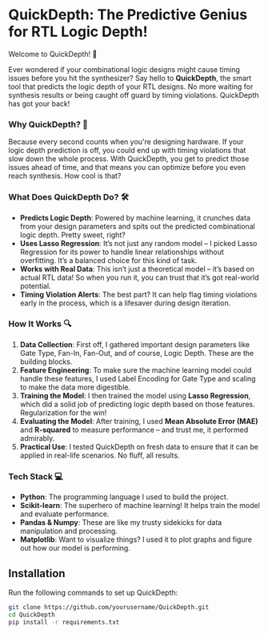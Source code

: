 # QuickDepth: The Predictive Genius for RTL Logic Depth!

Welcome to QuickDepth! 🚀

Ever wondered if your combinational logic designs might cause timing issues before you hit the synthesizer? Say hello to **QuickDepth**, the smart tool that predicts the logic depth of your RTL designs. No more waiting for synthesis results or being caught off guard by timing violations. QuickDepth has got your back!

### Why QuickDepth? 🤔
Because every second counts when you're designing hardware. If your logic depth prediction is off, you could end up with timing violations that slow down the whole process. With QuickDepth, you get to predict those issues ahead of time, and that means you can optimize before you even reach synthesis. How cool is that?

### What Does QuickDepth Do? 🛠️
- **Predicts Logic Depth**: Powered by machine learning, it crunches data from your design parameters and spits out the predicted combinational logic depth. Pretty sweet, right?
- **Uses Lasso Regression**: It’s not just any random model – I picked Lasso Regression for its power to handle linear relationships without overfitting. It’s a balanced choice for this kind of task.
- **Works with Real Data**: This isn’t just a theoretical model – it’s based on actual RTL data! So when you run it, you can trust that it’s got real-world potential.
- **Timing Violation Alerts**: The best part? It can help flag timing violations early in the process, which is a lifesaver during design iteration.

### How It Works 🔍
1. **Data Collection**: First off, I gathered important design parameters like Gate Type, Fan-In, Fan-Out, and of course, Logic Depth. These are the building blocks.
2. **Feature Engineering**: To make sure the machine learning model could handle these features, I used Label Encoding for Gate Type and scaling to make the data more digestible.
3. **Training the Model**: I then trained the model using **Lasso Regression**, which did a solid job of predicting logic depth based on those features. Regularization for the win!
4. **Evaluating the Model**: After training, I used **Mean Absolute Error (MAE)** and **R-squared** to measure performance – and trust me, it performed admirably.
5. **Practical Use**: I tested QuickDepth on fresh data to ensure that it can be applied in real-life scenarios. No fluff, all results.

### Tech Stack 💻
- **Python**: The programming language I used to build the project.
- **Scikit-learn**: The superhero of machine learning! It helps train the model and evaluate performance.
- **Pandas & Numpy**: These are like my trusty sidekicks for data manipulation and processing.
- **Matplotlib**: Want to visualize things? I used it to plot graphs and figure out how our model is performing.

## Installation

Run the following commands to set up QuickDepth:  

```bash
git clone https://github.com/yourusername/QuickDepth.git  
cd QuickDepth  
pip install -r requirements.txt  


